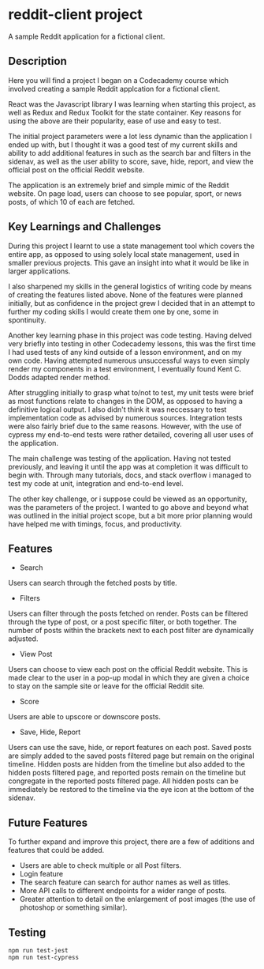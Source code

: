 # reddit-client project

A sample Reddit application for a fictional client.

## Description

Here you will find a project I began on a Codecademy course which involved creating a sample Reddit applcation for a fictional client.

React was the Javascript library I was learning when starting this project, as well as Redux and Redux Toolkit for the state container. Key reasons for using the above are their popularity, ease of use and easy to test.

The initial project parameters were a lot less dynamic than the application I ended up with, but I thought it was a good test of my current skills and ability to add additional features in such as the search bar and filters in the sidenav, as well as the user ability to score, save, hide, report, and view the official post on the official Reddit website.

The application is an extremely brief and simple mimic of the Reddit website. On page load, users can choose to see popular, sport, or news posts, of which 10 of each are fetched.

## Key Learnings and Challenges

During this project I learnt to use a state management tool which covers the entire app, as opposed to using solely local state management, used in smaller previous projects. This gave an insight into what it would be like in larger applications.

I also sharpened my skills in the general logistics of writing code by means of creating the features listed above. None of the features were planned initially, but as confidence in the project grew I decided that in an attempt to further my coding skills I would create them one by one, some in spontinuity.

Another key learning phase in this project was code testing. Having delved very briefly into testing in other Codecademy lessons, this was the first time I had used tests of any kind outside of a lesson environment, and on my own code. Having attempted numerous unsuccessful ways to even simply render my components in a test environment, I eventually found Kent C. Dodds adapted render method.

After struggling initially to grasp what to/not to test, my unit tests were brief as most functions relate to changes in the DOM, as opposed to having a definitive logical output. I also didn't think it was neccessary to test implementation code as advised by numerous sources. Integration tests were also fairly brief due to the same reasons. However, with the use of cypress my end-to-end tests were rather detailed, covering all user uses of the application.

The main challenge was testing of the application. Having not tested previously, and leaving it until the app was at completion it was difficult to begin with. Through many tutorials, docs, and stack overflow i managed to test my code at unit, integration and end-to-end level.

The other key challenge, or i suppose could be viewed as an opportunity, was the parameters of the project. I wanted to go above and beyond what was outlined in the initial project scope, but a bit more prior planning would have helped me with timings, focus, and productivity.  

## Features

- Search

Users can search through the fetched posts by title.
- Filters

Users can filter through the posts fetched on render. Posts can be filtered through the type of post, or a post specific filter, or both together. The number of posts within the brackets next to each post filter are dynamically adjusted.
- View Post

Users can choose to view each post on the official Reddit website. This is made clear to the user in a pop-up modal in which they are given a choice to stay on the sample site or leave for the official Reddit site.
- Score

Users are able to upscore or downscore posts.
- Save, Hide, Report

Users can use the save, hide, or report features on each post. Saved posts are simply added to the saved posts filtered page but remain on the original timeline. Hidden posts are hidden from the timeline but also added to the hidden posts filtered page, and reported posts remain on the timeline but congregate in the reported posts filtered page. All hidden posts can be immediately be restored to the timeline via the eye icon at the bottom of the sidenav.

## Future Features

To further expand and improve this project, there are a few of additions and features that could be added.

- Users are able to check multiple or all Post filters.
- Login feature
- The search feature can search for author names as well as titles.
- More API calls to different endpoints for a wider range of posts.
- Greater attention to detail on the enlargement of post images (the use of photoshop or something similar).

## Testing 

    npm run test-jest
    npm run test-cypress